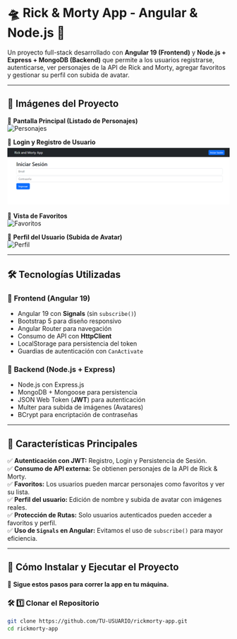 # 🛸 Rick & Morty App - Angular & Node.js 🚀

Un proyecto full-stack desarrollado con **Angular 19 (Frontend)** y **Node.js + Express + MongoDB (Backend)** que permite a los usuarios registrarse, autenticarse, ver personajes de la API de Rick and Morty, agregar favoritos y gestionar su perfil con subida de avatar.  

---

## 📸 **Imágenes del Proyecto**  
🔹 **Pantalla Principal (Listado de Personajes)**  
![Personajes](./images/personajes.png)

🔹 **Login y Registro de Usuario**  
![Login](./images/login.png)

🔹 **Vista de Favoritos**  
![Favoritos](./images/favoritos.png)

🔹 **Perfil del Usuario (Subida de Avatar)**  
![Perfil](./images/perfil.png)

---

## 🛠 **Tecnologías Utilizadas**
### 🔹 **Frontend (Angular 19)**
- Angular 19 con **Signals** (sin `subscribe()`)
- Bootstrap 5 para diseño responsivo
- Angular Router para navegación
- Consumo de API con **HttpClient**
- LocalStorage para persistencia del token
- Guardias de autenticación con `CanActivate`

### 🔹 **Backend (Node.js + Express)**
- Node.js con Express.js
- MongoDB + Mongoose para persistencia
- JSON Web Token (**JWT**) para autenticación
- Multer para subida de imágenes (Avatares)
- BCrypt para encriptación de contraseñas

---

## 🚀 **Características Principales**
✅ **Autenticación con JWT:** Registro, Login y Persistencia de Sesión.  
✅ **Consumo de API externa:** Se obtienen personajes de la API de Rick & Morty.  
✅ **Favoritos:** Los usuarios pueden marcar personajes como favoritos y ver su lista.  
✅ **Perfil del usuario:** Edición de nombre y subida de avatar con imágenes reales.  
✅ **Protección de Rutas:** Solo usuarios autenticados pueden acceder a favoritos y perfil.  
✅ **Uso de `Signals` en Angular:** Evitamos el uso de `subscribe()` para mayor eficiencia.  

---

## 🎯 **Cómo Instalar y Ejecutar el Proyecto**
📌 **Sigue estos pasos para correr la app en tu máquina.**  

### 🛠 **1️⃣ Clonar el Repositorio**
```sh
git clone https://github.com/TU-USUARIO/rickmorty-app.git
cd rickmorty-app
